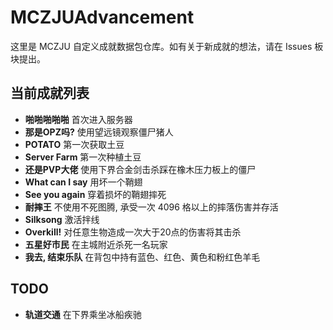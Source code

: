 # MCZJUAdvancement

这里是 MCZJU 自定义成就数据包仓库。如有关于新成就的想法，请在 Issues 板块提出。

## 当前成就列表

- **啪啪啪啪啪**
  首次进入服务器
- **那是OPZ吗?**
  使用望远镜观察僵尸猪人
- **POTATO**
  第一次获取土豆
- **Server Farm**
  第一次种植土豆
- **还是PVP大佬**
  使用下界合金剑击杀踩在橡木压力板上的僵尸
- **What can I say**
  用坏一个鞘翅
- **See you again**
  穿着损坏的鞘翅摔死
- **耐摔王**
  不使用不死图腾, 承受一次 4096 格以上的摔落伤害并存活
- **Silksong**
  激活拌线
- **Overkill!**
  对任意生物造成一次大于20点的伤害将其击杀
- **五星好市民**
  在主城附近杀死一名玩家
- **我去, 结束乐队**
  在背包中持有蓝色、红色、黄色和粉红色羊毛

## TODO

- **轨道交通**
  在下界乘坐冰船疾驰
